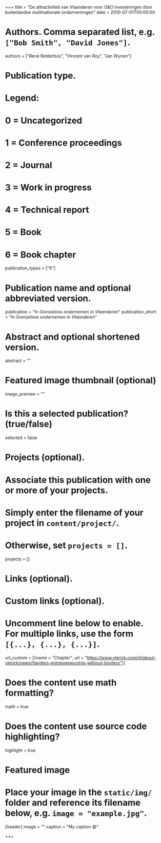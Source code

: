 +++
title = "De attractiviteit van Vlaanderen voor O&O investeringen door buitenlandse multinationale ondernemingen"
date = 2010-07-01T00:00:00

# Authors. Comma separated list, e.g. `["Bob Smith", "David Jones"]`.
authors = ["René Belderbos", "Vincent van Roy", "Jan Wynen"]

# Publication type.
# Legend:
# 0 = Uncategorized
# 1 = Conference proceedings
# 2 = Journal
# 3 = Work in progress
# 4 = Technical report
# 5 = Book
# 6 = Book chapter
publication_types = ["6"]

# Publication name and optional abbreviated version.
publication = "In *Grenzeloos ondernemen in Vlaanderen*"
publication_short = "In *Grenzeloos ondernemen in Vlaanderen*"

# Abstract and optional shortened version.
abstract = ""

# Featured image thumbnail (optional)
image_preview = ""

# Is this a selected publication? (true/false)
selected = false

# Projects (optional).
#   Associate this publication with one or more of your projects.
#   Simply enter the filename of your project in `content/project/`.
#   Otherwise, set `projects = []`.
projects = []

# Links (optional).


# Custom links (optional).
#   Uncomment line below to enable. For multiple links, use the form `[{...}, {...}, {...}]`.
url_custom = [{name = "Chapter", url = "https://www.vlerick.com/nl/about-vlerick/news/flanders-entrepreneurship-without-borders"}]

# Does the content use math formatting?
math = true

# Does the content use source code highlighting?
highlight = true

# Featured image
# Place your image in the `static/img/` folder and reference its filename below, e.g. `image = "example.jpg"`.
[header]
image = ""
caption = "My caption :smile:"

+++



